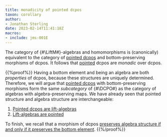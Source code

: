 ```yaml
---
title: monadicity of pointed dcpos
taxon: corollary
author:
- Jonathan Sterling
date: 2023-02-14T11:41:18Z
macros:
- include: jms-001E
---
```


The category of {#\LiftM#}-algebras and homomorphisms is (canonically) equivalent to the category of [pointed dcpos](jms-001S) and bottom-preserving morphisms of dcpos. It follows that [pointed](jms-001S) dcpos are *monadic* over dcpos.

{{%proof%}}
Having a bottom element and being an algebra are both *properties* of dcpos, because these structures are uniquely determined. Therefore, we will argue that [pointed dcpos](jms-001S) with bottom-preserving morphisms form the same *subcategory* of {#\DCPO#} as the category of algebras with algebra-preserving maps. We have already seen that pointed structure and algebra structure are interchangeable:

1. [Pointed dcpos are lift-algebras](jms-001T)
2. [Lift-algebras are pointed](jms-001V)

To finish, we recall that a morphism of dcpos [preserves algebra structure if and only if it preserves the bottom element](jms-001X).
{{%/proof%}}
